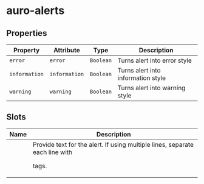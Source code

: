 # auro-alerts

## Properties

| Property      | Attribute     | Type      | Description                        |
|---------------|---------------|-----------|------------------------------------|
| `error`       | `error`       | `Boolean` | Turns alert into error style       |
| `information` | `information` | `Boolean` | Turns alert into information style |
| `warning`     | `warning`     | `Boolean` | Turns alert into warning style     |

## Slots

| Name | Description                                      |
|------|--------------------------------------------------|
|      | Provide text for the alert. If using multiple lines, separate each line with <p> tags. |
